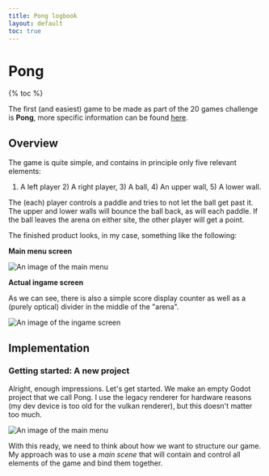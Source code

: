 ```yaml
---
title: Pong logbook
layout: default
toc: true
---
```


<h1>Pong</h1> 

{% toc %}

The first (and easiest) game to be made as part of the 20 games challenge is **Pong**, more specific information can be found [here](https://20_games_challenge.gitlab.io/games/pong/).

<h2>Overview</h2>
The game is quite simple, and contains in principle only five relevant elements:

1) A left player 2) A right player, 3) A ball, 4) An upper wall, 5) A lower wall.

The (each) player controls a paddle and tries to not let the ball get past it. The upper and lower walls will bounce the ball back, as will each paddle. If the ball leaves the arena on either site, the other player will get a point.

The finished product looks, in my case, something like the following:

**Main menu screen**

![An image of the main menu]({{"assets/images/pong/pong_1.png"|relative_url}})

**Actual ingame screen**

As we can see, there is also a simple score display counter as well as a (purely optical) divider in the middle of the "arena".

![An image of the ingame screen]({{"assets/images/pong/pong_2.png"|relative_url}})

<h2> Implementation</h2>
<h3> Getting started: A new project</h3>
Alright, enough impressions. Let's get started. We make an empty Godot project that we call Pong. I use the legacy renderer for hardware reasons (my dev device is too old for the vulkan renderer), but this doesn't matter too much.

![An image of the main menu]({{"assets/images/pong/pong_2.png"|relative_url}})

With this ready, we need to think about how we want to structure our game. My approach was to use a *main scene* that will contain and control all elements of the game and bind them together. 